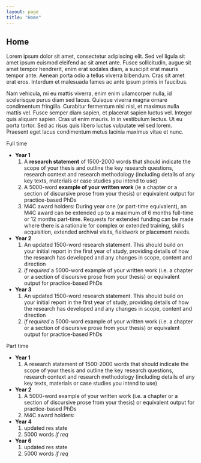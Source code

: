 ```yaml
---
layout: page
title: "Home"
---
```


<h2>Home</h2>



Lorem ipsum dolor sit amet, consectetur adipiscing elit. Sed vel ligula sit amet ipsum euismod eleifend ac sit amet ante. Fusce sollicitudin, augue sit amet tempor hendrerit, enim erat sodales diam, a suscipit erat mauris tempor ante. Aenean porta odio a tellus viverra bibendum. Cras sit amet erat eros. Interdum et malesuada fames ac ante ipsum primis in faucibus.

Nam vehicula, mi eu mattis viverra, enim enim ullamcorper nulla, id scelerisque purus diam sed lacus. Quisque viverra magna ornare condimentum fringilla. Curabitur fermentum nisl nisi, et maximus nulla mattis vel. Fusce semper diam sapien, et placerat sapien luctus vel. Integer quis aliquam sapien. Cras ut enim mauris. In in vestibulum lectus. Ut eu porta tortor. Sed ac risus quis libero luctus vulputate vel sed lorem. Praesent eget lacus condimentum metus lacinia maximus vitae et nunc.


Full time

* **Year 1**
  1. A **research statement** of 1500-2000 words that should indicate the scope of your thesis and outline the key research questions, research context and research methodology (including details of any key texts, materials or case studies you intend to use)​
  2. A 5000-word **example of your written work** (ie a chapter or a section of discursive prose from your thesis) or equivalent output for practice-based Ph​Ds
  3. M4C award holders: During year one (or part-time equivalent), an M4C award can be extended up to a maximum of 6 months full-time or 12 months part-time. Requests for extended funding can be made where there is a rationale for complex or extended training, skills acquisition, extended archival visits, fieldwork or placement needs.
* **Year 2**
  1. An updated 1500-word research statement. This should build on your initial report in the first year of study, providing details of how the research has developed and any changes in scope, content an​d direction
  2. _if required_ a 5000-word example of your written work (i.e. a chapter or a section of discursive prose from your thesis) or equivalent output for practice-based Ph​Ds
* **Year 3**
  1. An updated 1500-word research statement. This should build on your initial report in the first year of study, providing details of how the research has developed and any changes in scope, content an​d direction
  2. _if required_ a 5000-word example of your written work (i.e. a chapter or a section of discursive prose from your thesis) or equivalent output for practice-based Ph​Ds


Part time

* **Year 1**
  1. A research statement of 1500-2000 words that should indicate the scope of your thesis and outline the key research questions, research context and research methodology (including details of any key texts, materials or case studies you intend to use)​
* **Year 2**
  1. A 5000-word example of your written work (i.e. a chapter or a section of discursive prose from your thesis) or equivalent output for practice-based Ph​Ds
  2. M4C award holders:
* **Year 4**
  1. updated res state
  2. 5000 words _if req_
* **Year 6**
  1. updated res state
  2. 5000 words _if req_
